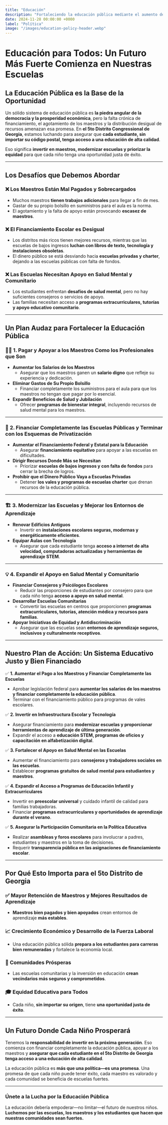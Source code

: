 ```yaml
---
title: "Educación"
description: "Fortaleciendo la educación pública mediante el aumento de salarios a los maestros, la modernización de escuelas y asegurando financiamiento equitativo para todos los estudiantes."
date: 2024-11-28 00:00:00 +0000
label: "Política"
image: "/images/education-policy-header.webp"
---
```


# **Educación para Todos: Un Futuro Más Fuerte Comienza en Nuestras Escuelas**  

## **La Educación Pública es la Base de la Oportunidad**  

Un sólido sistema de educación pública es **la piedra angular de la democracia y la prosperidad económica**, pero la falta crónica de financiamiento, el agotamiento de los maestros y la distribución desigual de recursos amenazan esa promesa. En **el 5to Distrito Congressional de Georgia**, estamos luchando para asegurar que **cada estudiante, sin importar su código postal, tenga acceso a una educación de alta calidad**.  

Eso significa **invertir en maestros, modernizar escuelas y priorizar la equidad** para que cada niño tenga una oportunidad justa de éxito.  

---

## **Los Desafíos que Debemos Abordar**  

### ❌ **Los Maestros Están Mal Pagados y Sobrecargados**  
- Muchos maestros **tienen trabajos adicionales** para llegar a fin de mes.  
- Gastar de su propio bolsillo en suministros para el aula es la norma.  
- El agotamiento y la falta de apoyo están provocando **escasez de maestros**.  

### ❌ **El Financiamiento Escolar es Desigual**  
- Los distritos más ricos tienen mejores recursos, mientras que las escuelas de bajos ingresos **luchan con libros de texto, tecnología y instalaciones obsoletas**.  
- El dinero público se está desviando hacia **escuelas privadas y charter**, dejando a las escuelas públicas con falta de fondos.  

### ❌ **Las Escuelas Necesitan Apoyo en Salud Mental y Comunitario**  
- Los estudiantes enfrentan **desafíos de salud mental**, pero no hay suficientes consejeros o servicios de apoyo.  
- Las familias necesitan acceso a **programas extracurriculares, tutorías y apoyo educativo comunitario**.  

---

## **Un Plan Audaz para Fortalecer la Educación Pública**  

### 👩‍🏫 **1. Pagar y Apoyar a los Maestros Como los Profesionales que Son**  
- **Aumentar los Salarios de los Maestros**  
  - Asegurar que los maestros ganen un **salario digno** que refleje su experiencia y dedicación.  
- **Eliminar Gastos de Su Propio Bolsillo**  
  - Financiar completamente los suministros para el aula para que los maestros no tengan que pagar por lo esencial.  
- **Expandir Beneficios de Salud y Jubilación**  
  - Ofrecer **programas de bienestar integral**, incluyendo recursos de salud mental para los maestros.  

---

### 🏫 **2. Financiar Completamente las Escuelas Públicas y Terminar con los Esquemas de Privatización**  
- **Aumentar el Financiamiento Federal y Estatal para la Educación**  
  - Asegurar **financiamiento equitativo** para apoyar a las escuelas en dificultades.  
- **Dirigir Recursos Donde Más se Necesitan**  
  - Priorizar **escuelas de bajos ingresos y con falta de fondos** para cerrar la brecha de logros.  
- **Prohibir que el Dinero Público Vaya a Escuelas Privadas**  
  - Detener **los vales y programas de escuelas charter** que drenan recursos de la educación pública.  

---

### 🏗️ **3. Modernizar las Escuelas y Mejorar los Entornos de Aprendizaje**  
- **Renovar Edificios Antiguos**  
  - Invertir en **instalaciones escolares seguras, modernas y energéticamente eficientes**.  
- **Equipar Aulas con Tecnología**  
  - Asegurar que cada estudiante tenga **acceso a internet de alta velocidad, computadoras actualizadas y herramientas de aprendizaje STEM**.  

---

### 💡 **4. Expandir el Apoyo en Salud Mental y Comunitario**  
- **Financiar Consejeros y Psicólogos Escolares**  
  - Reducir las proporciones de estudiantes por consejero para que cada niño tenga **acceso a apoyo en salud mental**.  
- **Desarrollar Escuelas Comunitarias**  
  - Convertir las escuelas en centros que proporcionen **programas extracurriculares, tutorías, atención médica y recursos para familias**.  
- **Apoyar Iniciativas de Equidad y Antidiscriminación**  
  - Asegurar que las escuelas sean **entornos de aprendizaje seguros, inclusivos y culturalmente receptivos**.  

---

## **Nuestro Plan de Acción: Un Sistema Educativo Justo y Bien Financiado**  

✅ **1. Aumentar el Pago a los Maestros y Financiar Completamente las Escuelas**  
- Aprobar legislación federal para **aumentar los salarios de los maestros y financiar completamente la educación pública**.  
- Terminar con el financiamiento público para programas de vales escolares.  

✅ **2. Invertir en Infraestructura Escolar y Tecnología**  
- Asegurar financiamiento para **modernizar escuelas y proporcionar herramientas de aprendizaje de última generación**.  
- Expandir el acceso a **educación STEM, programas de oficios y capacitación en alfabetización digital**.  

✅ **3. Fortalecer el Apoyo en Salud Mental en las Escuelas**  
- Aumentar el financiamiento para **consejeros y trabajadores sociales en las escuelas**.  
- Establecer **programas gratuitos de salud mental para estudiantes y maestros**.  

✅ **4. Expandir el Acceso a Programas de Educación Infantil y Extracurriculares**  
- Invertir en **preescolar universal** y cuidado infantil de calidad para familias trabajadoras.  
- Financiar **programas extracurriculares y oportunidades de aprendizaje durante el verano**.  

✅ **5. Asegurar la Participación Comunitaria en la Política Educativa**  
- Realizar **asambleas y foros escolares** para involucrar a padres, estudiantes y maestros en la toma de decisiones.  
- Requerir **transparencia pública en las asignaciones de financiamiento escolar**.  

---

## **Por Qué Esto Importa para el 5to Distrito de Georgia**  

### ✅ **Mayor Retención de Maestros y Mejores Resultados de Aprendizaje**  
- **Maestros bien pagados y bien apoyados** crean entornos de aprendizaje **más estables**.  

### 📈 **Crecimiento Económico y Desarrollo de la Fuerza Laboral**  
- Una educación pública sólida **prepara a los estudiantes para carreras bien remuneradas** y fortalece la economía local.  

### 🏡 **Comunidades Prósperas**  
- Las escuelas comunitarias y la inversión en educación **crean vecindarios más seguros y comprometidos**.  

### 🎓 **Equidad Educativa para Todos**  
- Cada niño, **sin importar su origen**, tiene **una oportunidad justa de éxito**.  

---

## **Un Futuro Donde Cada Niño Prosperará**  

Tenemos la **responsabilidad de invertir en la próxima generación**. Eso comienza con financiar completamente la educación pública, apoyar a los maestros y **asegurar que cada estudiante en el 5to Distrito de Georgia tenga acceso a una educación de alta calidad**.  

La educación pública es **más que una política—es una promesa**. Una promesa de que cada niño puede tener éxito, cada maestro es valorado y cada comunidad se beneficia de escuelas fuertes.  

---

### **Únete a la Lucha por la Educación Pública**  

La educación debería empoderar—no limitar—el futuro de nuestros niños. **Luchemos por las escuelas, los maestros y los estudiantes que hacen que nuestras comunidades sean fuertes.**